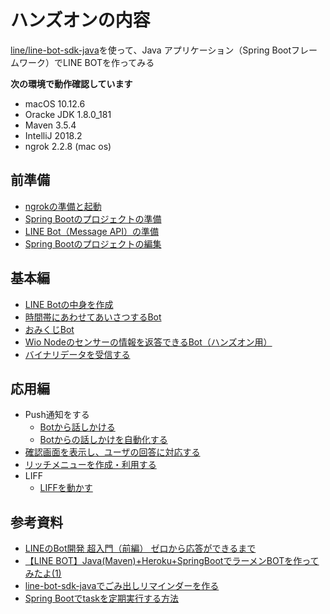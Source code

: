 # ハンズオンの内容

[line/line-bot-sdk-java](https://github.com/line/line-bot-sdk-java)を使って、Java アプリケーション（Spring Bootフレームワーク）でLINE BOTを作ってみる

**次の環境で動作確認しています**

- macOS 10.12.6
- Oracke JDK 1.8.0_181
- Maven 3.5.4 
- IntelliJ 2018.2
- ngrok 2.2.8 (mac os)


## 前準備

- [ngrokの準備と起動](doc/01.md)
- [Spring Bootのプロジェクトの準備](doc/02.md)
- [LINE Bot（Message API）の準備](doc/03.md)
- [Spring Bootのプロジェクトの編集](doc/04.md)

## 基本編

- [LINE Botの中身を作成](doc/05.md)
- [時間帯にあわせてあいさつするBot](doc/06.md)
- [おみくじBot](doc/07.md)
- [Wio Nodeのセンサーの情報を返答できるBot（ハンズオン用）](doc/ex01.md)
- [バイナリデータを受信する](doc/Binary/Binary.md)

## 応用編

- Push通知をする
    - [Botから話しかける](doc/08.md)
    - [Botからの話しかけを自動化する](doc/09.md)
- [確認画面を表示し、ユーザの回答に対応する](doc/10.md)
- [リッチメニューを作成・利用する](doc/RichMenu/RM.md)
- LIFF
    - [LIFFを動かす](doc/Liff/Liff_P1.md)

## 参考資料

- [LINEのBot開発 超入門（前編） ゼロから応答ができるまで](https://qiita.com/nkjm/items/38808bbc97d6927837cd)
- [【LINE BOT】Java(Maven)+Heroku+SpringBootでラーメンBOTを作ってみたよ(1)](https://qiita.com/megaitai22/items/e3e130df1c044ec0f3fd)
- [line-bot-sdk-javaでごみ出しリマインダーを作る](https://qiita.com/aytdm/items/7b8692662a0b161c555c)
- [Spring Bootでtaskを定期実行する方法](https://qiita.com/rubytomato@github/items/4f0c64eb9a24eaceaa6e)